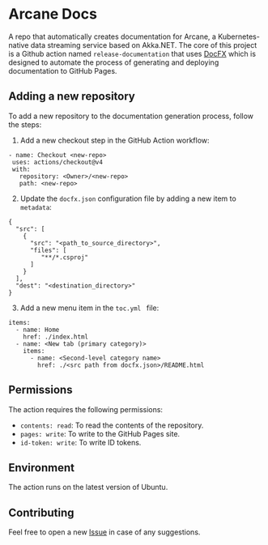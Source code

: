 # Arcane Docs

A repo that automatically creates documentation for Arcane, a Kubernetes-native data streaming service based on Akka.NET. The core of this project is a Github action named `release-documentation` that uses [DocFX](https://github.com/dotnet/docfx) which is designed to automate the process of generating and deploying documentation to GitHub Pages.

## Adding a new repository

To add a new repository to the documentation generation process, follow the steps:

1. Add a new checkout step in the GitHub Action workflow:

```
- name: Checkout <new-repo>
 uses: actions/checkout@v4
 with:
   repository: <Owner>/<new-repo>
   path: <new-repo>
```

2. Update the `docfx.json` configuration file by adding a new item to `metadata`:

```
{
  "src": [
    {
      "src": "<path_to_source_directory>",
      "files": [
         "**/*.csproj"
      ]
    }
  ],
  "dest": "<destination_directory>"
}
```

3. Add a new menu item in the `toc.yml ` file:

```
items:
  - name: Home
    href: ./index.html
  - name: <New tab (primary category)>
    items:
      - name: <Second-level category name>
        href: ./<src path from docfx.json>/README.html
```

## Permissions

The action requires the following permissions:

- `contents: read`: To read the contents of the repository.
- `pages: write`: To write to the GitHub Pages site.
- `id-token: write`: To write ID tokens.

## Environment

The action runs on the latest version of Ubuntu.

## Contributing

Feel free to open a new [Issue](https://github.com/SneaksAndData/arcane-docs/issues) in case of any suggestions.
